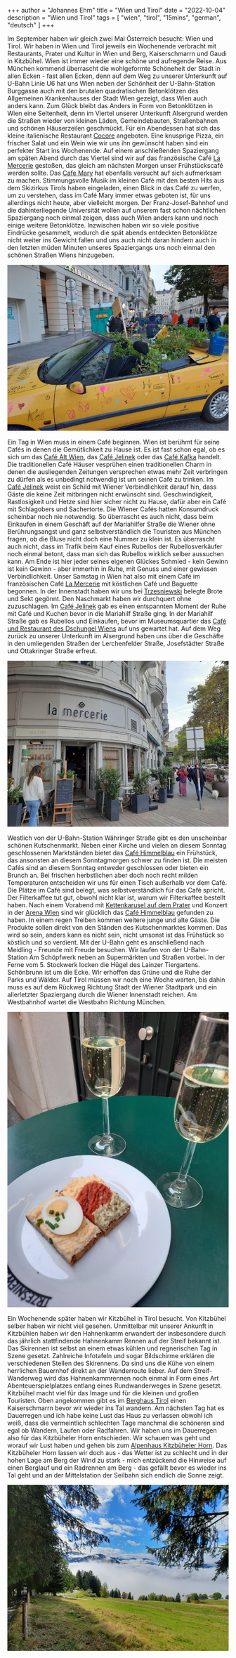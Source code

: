 +++
author = "Johannes Ehm"
title = "Wien und Tirol"
date = "2022-10-04"
description = "Wien und Tirol"
tags = [
    "wien",
    "tirol",
		"15mins",
    "german",
    "deutsch"
]
+++

Im September haben wir gleich zwei Mal Österreich besucht: Wien und Tirol. Wir haben in Wien und Tirol jeweils ein Wochenende verbracht mit Restaurants, Prater und Kultur in Wien und Berg, Kaiserschmarrn und Gaudi in Kitzbühel. Wien ist immer wieder eine schöne und aufregende Reise. Aus München kommend überrascht die wohlgeformte Schöneheit der Stadt in allen Ecken - fast allen Ecken, denn auf dem Weg zu unserer Unterkunft auf U-Bahn Linie U6 hat uns Wien neben der Schönheit der U-Bahn-Station Burggasse auch mit den brutalen quadratischen Betonklötzen des Allgemeinen Krankenhauses der Stadt Wien gezeigt, dass Wien auch anders kann. Zum Glück bleibt das Anders in Form von Betonklötzen in Wien eine Seltenheit, denn im Viertel unserer Unterkunft Alsergrund werden die Straßen wieder von kleinen Läden, Gemeindebauten, Straßenbahnen und schönen Häuserzeilen geschmückt. Für ein Abendessen hat sich das kleine italienische Restaurant [Cocore](http://www.cocore.at/) angeboten. Eine knusprige Pizza, ein frischer Salat und ein Wein wie wir uns ihn gewünscht haben sind ein perfekter Start ins Wochenende. Auf einem anschließenden Spaziergang am späten Abend durch das Viertel sind wir auf das französische Café [La Mercerie](https://www.google.com/maps/place/La+Mercerie/@48.2168508,16.3560644,15.9z/data=!4m13!1m7!3m6!1s0x476d079e5136ca9f:0xfdc2e58a51a25b46!2sWien,+%C3%96sterreich!3b1!8m2!3d48.2081743!4d16.3738189!3m4!1s0x0:0x4b09187d952269ff!8m2!3d48.2191014!4d16.3644215) gestoßen, das gleich am nächsten Morgen unser Frühstückscafé werden sollte. Das [Cafe Mary](https://www.google.com/maps/place/Cafe+Mary/@48.2168508,16.3560644,15.9z/data=!4m13!1m7!3m6!1s0x476d079e5136ca9f:0xfdc2e58a51a25b46!2sWien,+%C3%96sterreich!3b1!8m2!3d48.2081743!4d16.3738189!3m4!1s0x0:0xd68c6866d21627f3!8m2!3d48.2248166!4d16.3618208) hat ebenfalls versucht auf sich aufmerksam zu machen. Stimmungsvolle Musik im kleinen Café mit den besten Hits aus dem Skizirkus Tirols haben eingeladen, einen Blick in das Café zu werfen, um zu verstehen, dass im Café Mary immer etwas geboten ist, für uns allerdings nicht heute, aber vielleicht morgen. Der Franz-Josef-Bahnhof und die dahinterliegende Universität wollen auf unserem fast schon nächtlichen Spaziergang noch einmal zeigen, dass auch Wien anders kann und noch einige weitere Betonklötze. Inzwischen haben wir so viele positive Eindrücke gesammelt, wodurch die spät abends entdeckten Betonklötze nicht weiter ins Gewicht fallen und uns auch nicht daran hindern auch in den letzten müden Minuten unseres Spaziergangs uns noch einmal den schönen Straßen Wiens hinzugeben. 

![Wien](wien_01.jpg)

Ein Tag in Wien muss in einem Café beginnen. Wien ist berühmt für seine Cafés in denen die Gemütlichkeit zu Hause ist. Es ist fast schon egal, ob es sich um das [Café Alt Wien](https://www.kaffeealtwien.at/), das [Café Jelinek](https://cafejelinek.steman.at/) oder das [Café Kafka](https://cafekafka.at/) handelt. Die traditionellen Café Häuser vesprühen einen traditionellen Charm in denen die ausliegenden Zeitungen versprechen etwas mehr Zeit verbringen zu dürfen als es unbedingt notwendig ist um seinen Café zu trinken. Im [Café Jelinek](https://cafejelinek.steman.at/) weist ein Schild mit Wiener Verbindlichkeit darauf hin, dass Gäste die keine Zeit mitbringen nicht erwünscht sind. Geschwindigkeit, Rastlosigkeit und Hetze sind hier sicher nicht zu Hause, dafür aber ein Café mit Schlagobers und Sachertorte. Die Wiener Cafés hatten Konsumdruck scheinbar noch nie notwendig. So überrascht es auch nicht, dass beim Einkaufen in einem Geschäft auf der Mariahilfer Straße die Wiener ohne Berührungsangst und ganz selbstverständlich die Touristen aus München fragen, ob die Bluse nicht doch eine Nummer zu klein ist. Es überrascht auch nicht, dass im Trafik beim Kauf eines Rubellos der Rubellosverkäufer noch einmal betont, dass man sich das Rubellos wirklich selber aussuchen kann. Am Ende ist hier jeder seines eigenen Glückes Schmied - kein Gewinn ist kein Gewinn - aber immerhin in Ruhe, mit Genuss und einer gewissen Verbindlichkeit. Unser Samstag in Wien hat also mit einem Café im französischen Café [La Mercerie](https://www.google.com/maps/place/La+Mercerie/@48.2191197,16.3644177,15z/data=!4m2!3m1!1s0x0:0x4b09187d952269ff?sa=X&ved=2ahUKEwi5ibaRudb6AhXdYPEDHb7oCPAQ_BJ6BAh7EAUhttps://www.google.com/maps/place/La+Mercerie/@48.2191197,16.3644177,15z/data=!4m2!3m1!1s0x0:0x4b09187d952269ff?sa=X&ved=2ahUKEwi5ibaRudb6AhXdYPEDHb7oCPAQ_BJ6BAh7EAU) mit köstlichen Café und Baguette begonnen. In der Innenstadt haben wir uns bei [Trzesniewski](https://goo.gl/maps/yq6GmFPUkZ8Lqfia7) belegte Brote und Sekt gegönnt. Den Naschmarkt haben wir durchquert ohne zuzuschlagen. Im [Café Jelinek](https://cafejelinek.steman.at/) gab es einen entspannten Moment der Ruhe mit Café und Kuchen bevor in die Mariahilf Straße ging. In der Mariahilf Straße gab es Rubellos und Einkaufen, bevor im Museumsquartier das [Café und Restaurant des Dschungel Wiens](https://www.dschungelwien.at/) auf uns gewartet hat. Auf dem Weg zurück zu unserer Unterkunft im Alsergrund haben uns über die Geschäfte in den umliegenden Straßen der Lerchenfelder Straße, Josefstädter Straße und Ottakringer Straße erfreut. 

![Wien](wien_02.jpg)

Westlich von der U-Bahn-Station Währinger Straße gibt es den unscheinbar schönen Kutschenmarkt. Neben einer Kirche und vielen an diesem Sonntag geschlossenen Marktständen bietet das [Café Himmelblau](https://himmelblau18.at/) ein Frühstück, das ansonsten an diesem Sonntagmorgen schwer zu finden ist. Die meisten Cafés sind an diesem Sonntag entweder geschlossen oder bieten ein Brunch an. Bei frischen herbstlichen aber doch noch recht milden Temperaturen entscheiden wir uns für einen Tisch außerhalb vor dem Café. Die Plätze im Café sind belegt, was selbstverständlich für das Café spricht. Der Filterkaffee tut gut, obwohl nicht klar ist, warum wir Filterkaffee bestellt haben. Nach einem Vorabend mit [Kettenkarusel auf dem Prater](https://prater.at/attraktionen/prater-turm/) und Konzert in der [Arena Wien](https://arena.wien/) sind wir glücklich das [Café Himmelblau](https://himmelblau18.at/) gefunden zu haben. In einem regen Treiben kommen weitere junge und alte Gäste. Die Produkte sollen direkt von den Ständen des Kutschenmarktes kommen. Das wird so sein, anders kann es nicht sein, nicht umsonst ist das Frühstück so köstlich und so verdient. Mit der U-Bahn geht es anschließend nach Meidling - Freunde mit Freude besuchen. Wir laufen von der U-Bahn-Station Am Schöpfwerk neben an Supermärkten und Straßen vorbei. In der Ferne vom 5. Stockwerk locken die Hügel des Lainzer Tiergartens. Schönbrunn ist um die Ecke. Wir erhoffen das Grüne und die Ruhe der Parks und Wälder. Auf Tirol müssen wir noch eine Woche warten, bis dahin muss es auf dem Rückweg Richtung Stadt der Wiener Stadtpark und ein allerletzter Spaziergang durch die Wiener Innenstadt reichen. Am Westbahnhof wartet die Westbahn Richtung München.

![Wien](wien_03.jpg)

Ein Wochenende später haben wir Kitzbühel in Tirol besucht. Von Kitzbühel selber haben wir nicht viel gesehen. Unmittelbar mit unserer Ankunft in Kitzbühlen haben wir den Hahnenkamm erwandert der insbesondere durch das jährlich stattfindende Hahnenkamm Rennen auf der Streif bekannt ist. Das Skirennen ist selbst an einem etwas kühlen und regnerischen Tag in Szene gesetzt. Zahlreiche Infotafeln und sogar Bildschirme erklären die verschiedenen Stellen des Skirennens. Da sind uns die Kühe von einem herrlichen Bauernhof direkt an der Wanderroute lieber. Auf dem Streif-Wanderweg wird das Hahnenkammrennen noch einmal in Form eines Art Abenteuerspielplatzes entlang eines Rundwanderweges in Szene gesetzt. Kitzbühel macht viel für das Image und für die kleinen und großen Touristen. Oben angekommen gibt es im [Berghaus Tirol](https://www.berghaustirol.at/) einen Kaiserschmarrn bevor wir wieder ins Tal wandern. Am nächsten Tag hat es Dauerregen und ich habe keine Lust das Haus zu verlassen obwohl ich weiß, dass die vermeintlich schlechten Tage manchmal die schöneren sind egal ob Wandern, Laufen oder Radfahren. Wir haben uns im Dauerregen also für das Kitzbüheler Horn entschieden. Wir schauen was geht und worauf wir Lust haben und gehen bis zum [Alpenhaus Kitzbüheler Horn](http://www.alpenhaus.at/). Das Kitzbüheler Horn lassen wir doch aus - das Wetter ist zu schlecht und in der hohen Lage am Berg der Wind zu stark - mich entzückend die Hinweise auf einen Berglauf und ein Radrennen am Berg - das gefällt bevor es wieder ins Tal geht und an der Mittelstation der Seilbahn sich endlich die Sonne zeigt.

![Kitzbuehel](kitzbuehel_01.jpg)
